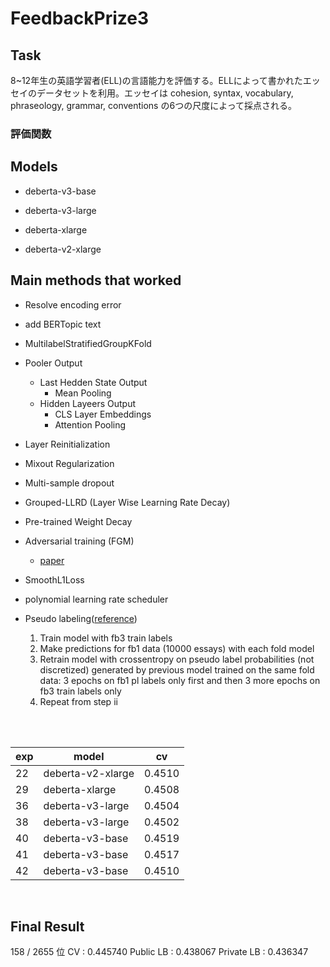 # FeedbackPrize3

## Task
8~12年生の英語学習者(ELL)の言語能力を評価する。ELLによって書かれたエッセイのデータセットを利用。エッセイは cohesion, syntax, vocabulary, phraseology, grammar, conventions の6つの尺度によって採点される。

### 評価関数


## Models
- deberta-v3-base

- deberta-v3-large

- deberta-xlarge

- deberta-v2-xlarge

## Main methods that worked
- Resolve encoding error
- add BERTopic text
- MultilabelStratifiedGroupKFold
- Pooler Output
  - Last Hedden State Output
    -  Mean Pooling
  - Hidden Layeers Output
    - CLS Layer Embeddings
    - Attention Pooling
- Layer Reinitialization
- Mixout Regularization
- Multi-sample dropout
- Grouped-LLRD (Layer Wise Learning Rate Decay)
- Pre-trained Weight Decay
- Adversarial training (FGM)
  - [paper](https://arxiv.org/pdf/1710.06081.pdf)
- SmoothL1Loss
- polynomial learning rate scheduler
- Pseudo labeling([reference](https://www.kaggle.com/competitions/feedback-prize-effectiveness/discussion/347359))

  1. Train model with fb3 train labels
  2. Make predictions for fb1 data (10000 essays) with each fold model
  3. Retrain model with crossentropy on pseudo label probabilities (not discretized) generated by previous model trained on the same fold data: 3 epochs on fb1 pl labels only first and then 3 more epochs on fb3 train labels only
  4. Repeat from step ii

<br />
<br />

| exp | model | cv |
---- | ---- | ---- 
| 22 | deberta-v2-xlarge | 0.4510 |
| 29 | deberta-xlarge | 0.4508 |
| 36 | deberta-v3-large | 0.4504 |
| 38 | deberta-v3-large | 0.4502 |
| 40 | deberta-v3-base | 0.4519 |
| 41 | deberta-v3-base | 0.4517 |
| 42 | deberta-v3-base | 0.4510 |


<br />


## Final Result
158 / 2655  位 
CV : 0.445740
Public LB : 0.438067
Private LB : 0.436347
